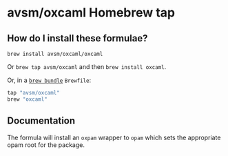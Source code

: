 # avsm/oxcaml Homebrew tap

## How do I install these formulae?

`brew install avsm/oxcaml/oxcaml`

Or `brew tap avsm/oxcaml` and then `brew install oxcaml`.

Or, in a [`brew bundle`](https://github.com/Homebrew/homebrew-bundle) `Brewfile`:

```ruby
tap "avsm/oxcaml"
brew "oxcaml"
```

## Documentation

The formula will install an `oxpam` wrapper to `opam` which sets the
appropriate opam root for the package.
